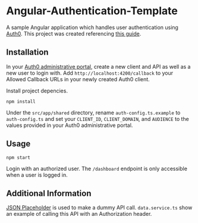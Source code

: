# Angular-Authentication-Template

A sample Angular application which handles user authentication using [Auth0](https://auth0.com/).  This project was created referencing [this guide](https://auth0.com/blog/angular-2-authentication/).

## Installation
In your [Auth0 administrative portal](https://manage.auth0.com/), create a new client and API as well as a new user to login with.  Add ```http://localhost:4200/callback``` to your Allowed Callback URLs in your newly created Auth0 client. 


Install project depencies.

```
npm install
```

Under the ```src/app/shared``` directory, rename ```auth-config.ts.example``` to ```auth-config.ts``` and set your ```CLIENT_ID```, ```CLIENT_DOMAIN```, and ```AUDIENCE``` to the values provided in your Auth0 administrative portal.
## Usage
```
npm start
```

Login with an authorized user.  The ```/dashboard``` endpoint is only accessible when a user is logged in. 

## Additional Information
[JSON Placeholder](https://jsonplaceholder.typicode.com/) is used to make a dummy API call.  ```data.service.ts``` show an example of calling this API with an Authorization header.
